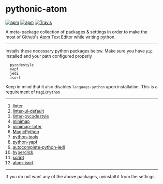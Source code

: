 # pythonic-atom

[![apm](https://img.shields.io/apm/l/pythonic-atom.svg?style=flat-square)](https://atom.io/packages/pythonic-atom)
[![apm](https://img.shields.io/apm/dm/pythonic-atom.svg?style=flat-square)](https://atom.io/packages/pythonic-atom)
[![Travis](https://travis-ci.org/serafeimgr/pythonic-atom.svg?branch=master)](https://atom.io/packages/pythonic-atom)

A meta-package collection of packages &amp; settings in order to make the most of Github's [Atom][12] Text Editor while writing python.

----------

Installs these necessary python packages below.
Make sure you have `pip` installed and your path configured properly

      pycodestyle
      yapf
      jedi
      isort




Keep in mind that it also disables `language-python` upon installation.
This is a requirement of `MagicPython`

----------


 1. [linter][1]
 2. [linter-ui-default][2]
 3. [linter-pycodestyle][3]
 4. [minimap][4]
 5. [minimap-linter][5]
 6. [MagicPython][6]
 7. [python-tools][7]
 8. [python-yapf][8]
 9. [autocomplete-python-jedi][9]
 10. [hyperclick][10]
 11. [script][11]
 12. [atom-isort][13]

  [1]: https://atom.io/packages/linter
  [2]: https://atom.io/packages/linter-ui-default
  [3]: https://atom.io/packages/linter-pycodestyle
  [4]: https://atom.io/packages/minimap
  [5]: https://atom.io/packages/minimap-linter
  [6]: https://atom.io/packages/MagicPython
  [7]: https://atom.io/packages/python-tools
  [8]: https://atom.io/packages/python-yapf
  [9]: https://atom.io/packages/autocomplete-python-jedi
  [10]: https://atom.io/packages/hyperclick
  [11]: https://atom.io/packages/script
  [12]: https://atom.io
  [13]: https://atom.io/packages/atom-isort



----------
If you do not want any of the above packages, uninstall it from the settings.
